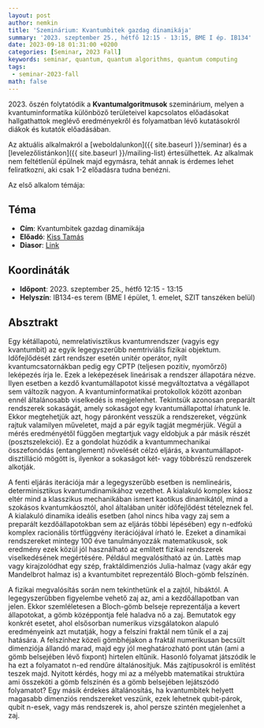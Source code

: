```yaml
---
layout: post
author: nemkin
title: 'Szeminárium: Kvantumbitek gazdag dinamikája'
summary: '2023. szeptember 25., hétfő 12:15 - 13:15, BME I ép. IB134'
date: 2023-09-18 01:31:00 +0200
categories: [Seminar, 2023 Fall]
keywords: seminar, quantum, quantum algorithms, quantum computing
tags:
 - seminar-2023-fall
math: false
---
```


2023\. őszén folytatódik a **Kvantumalgoritmusok** szeminárium, melyen a kvantuminformatika különböző területeivel kapcsolatos előadásokat hallgathattok meglévő eredményekről és folyamatban lévő kutatásokról diákok és kutatók előadásában.

Az aktuális alkalmakról a [weboldalunkon]({{ site.baseurl }}/seminar) és a [levelezőlistánkon]({{ site.baseurl }}/mailing-list) értesülhettek. Az alkalmak nem feltétlenül épülnek majd egymásra, tehát annak is érdemes lehet feliratkozni, aki csak 1-2 előadásra tudna benézni.

Az első alkalom témája:

## Téma

- **Cím**: Kvantumbitek gazdag dinamikája
- **Előadó**: [Kiss Tamás](http://bird.szfki.kfki.hu/~tkiss/index_hu.html)
- **Diasor**: [Link](https://quszit.github.io/seminar/tamas-kiss-2023-09-18-seminar-kvantumbitek-gazdag-dinamikaja.pdf)

## Koordináták

- **Időpont**: 2023. szeptember 25., hétfő 12:15 - 13:15
- **Helyszín**: IB134-es terem (BME I épület, 1. emelet, SZIT tanszéken belül)

## Absztrakt

Egy kétállapotú, nemrelativisztikus kvantumrendszer (vagyis egy
kvantumbit) az egyik legegyszerűbb nemtriviális fizikai objektum.
Időfejlődését zárt rendszer esetén unitér operátor, nyílt
kvantumcsatornákban pedig egy CPTP (teljesen pozitív, nyomőrző)
leképezés írja le. Ezek a leképezések lineárisak a rendszer állapotára
nézve. Ilyen esetben a kezdő kvantumállapotot kissé megváltoztatva a
végállapot sem változik nagyon. A kvantuminformatikai protokollok
között azonban ennél általánosabb viselkedés is megjelenhet. Tekintsük
azonosan preparált rendszerek sokaságát, amely sokaságot egy
kvantumállapottal írhatunk le. Ekkor megtehetjük azt, hogy páronként
vesszük a rendszereket, végzünk rajtuk valamilyen műveletet, majd a
pár egyik tagját megmérjük. Végül a mérés eredményétől függően
megtartjuk vagy eldobjuk a pár másik részét (posztszelekció). Ez a
gondolat húzódik a kvantummechanikai összefonódás (entanglement)
növelését célzó eljárás, a kvantumállapot-disztilláció mögött is,
ilyenkor a sokaságot két- vagy többrészű rendszerek alkotják.

A fenti eljárás iterációja már a legegyszerűbb esetben is nemlineáris,
determinisztikus kvantumdinamikához vezethet. A kialakuló komplex
káosz eltér mind a klasszikus mechanikában ismert kaotikus
dinamikától, mind a szokásos kvantumkáosztól, ahol általában unitér
időfejlődést tételeznek fel. A kialakuló dinamika ideális esetben
(ahol nincs hiba vagy zaj sem a preparált kezdőállapotokban sem az
eljárás többi lépésében) egy n-edfokú komplex racionális törtfüggvény
iterációjával írható le. Ezeket a dinamikai rendszereket mintegy 100
éve tanulmányozzák matematikusok, sok eredmény ezek közül jól
használható az említett fizikai rendszerek viselkedésének megértésére.
Például megvalósítható az ún. Lattès map vagy kirajzolódhat egy szép,
fraktáldimenziós Julia-halmaz (vagy akár egy Mandelbrot halmaz is) a
kvantumbitet reprezentáló Bloch-gömb felszínén.

A fizikai megvalósítás során nem tekinthetünk el a zajtól, hibáktól. A
legegyszerűbben figyelembe vehető zaj az, ami a kezdőállapotban van
jelen. Ekkor szemléletesen a Bloch-gömb belseje reprezentálja a kevert
állapotokat, a gömb középpontja felé haladva nő a zaj. Bemutatok egy
konkrét esetet, ahol elsősorban numerikus vizsgálatokon alapuló
eredményeink azt mutatják, hogy a felszíni fraktál nem tűnik el a zaj
hatására. A felszínhez közeli gömbhéjakon a fraktál numerikusan
becsült dimenziója állandó marad, majd egy jól meghatározható pont
után (ami a gömb belsejében lévő fixpont) hirtelen eltűnik. Hasonló
folyamat játszódik le ha ezt a folyamatot n-ed rendűre általánosítjuk.
Más zajtípusokról is említést teszek majd. Nyitott kérdés, hogy mi az
a mélyebb matematikai struktúra ami összeköti a gömb felszínén és a
gömb belsejében lejátszódó folyamatot? Egy másik érdekes
általánosítás, ha kvantumbitek helyett magasabb dimenziós rendszereket
veszünk, ezek lehetnek qubit-párok, qubit n-esek, vagy más rendszerek
is, ahol persze szintén megjelenhet a zaj.
